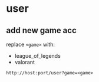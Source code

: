 # user

## add new game acc
replace `<game>` with:
  - league_of_legends
  - valorant
    
```
http://host:port/user?game=<game>
```
